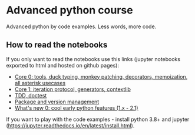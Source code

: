 # Advanced python course

Advanced python by code examples. Less words, more code.

## How to read the notebooks

If you only want to read the notebooks use this links (jupyter notebooks exported to html and hosted on github pages):
* [Core 0: tools, duck typing, monkey patching, decorators, memoization, all asterisk usecases](https://rafalslaby.github.io/advanced-python-course/core_00/core_00.html)
* [Core 1: iteration protocol, generators, contextlib](https://rafalslaby.github.io/advanced-python-course/core_01/generators_contextlib.html)
* [TDD, doctest](https://rafalslaby.github.io/advanced-python-course/doctest/tdd_doctest.html)
* [Package and version management](https://rafalslaby.github.io/advanced-python-course/package_and_version_management/package_and_version_management.html)
* [What's new 0: cool early python features (1.x - 2.1)](https://rafalslaby.github.io/advanced-python-course/whats_new_00/whatsnew.html)


If you want to play with the code examples - install python 3.8+ and jupyter (https://jupyter.readthedocs.io/en/latest/install.html).
